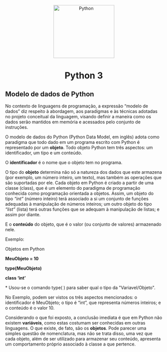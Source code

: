 <p align="center">
    <img src="https://www.svgrepo.com/show/376344/python.svg" height="170" width="195" alt="Python" />
</p>

<h1 align="center">Python 3</h1>


## Modelo de dados de Python

<p>No contexto de linguagens de programação, a expressão “modelo de
dados” diz respeito à abordagem, aos paradigmas e às técnicas adotadas no
projeto conceitual da linguagem, visando definir a maneira como os dados
serão mantidos em memória e acessados pelo conjunto de instruções.

O modelo de dados do Python (Python Data Model, em inglês) adota como
paradigma que todo dado em um programa escrito com Python é
representado por um <b>objeto</b>. Todo objeto Python tem três aspectos: um
identificador, um tipo e um conteúdo.

O <b>identificador</b> é o nome que o objeto tem no programa.

O tipo do <b>objeto</b> determina não só a natureza dos dados que este armazena
(por exemplo, um número inteiro, um texto), mas também as operações que
são suportadas por ele. Cada objeto em Python é criado a partir de uma classe
(class), que é um elemento do paradigma de programação conhecida como
programação orientada a objetos. Assim,
um objeto do tipo <i>“int”</i> (número inteiro) terá associado a si um conjunto de
funções adequadas à manipulação de números inteiros; um outro objeto do
tipo <i>“list”</i> (lista) terá outras funções que se adequam à manipulação de listas;
e assim por diante.

E o <b>conteúdo</b> do objeto, que é o valor (ou conjunto de valores)
armazenado nele.

Exemplo:

Objetos em Python

 <b>MeuObjeto = 10

 type(MeuObjeto)
 
 class ‘int’</b>

 <footer>* Usou-se o comando type( ) para saber qual o tipo da "Variavel/Objeto".</footer></p> 
 
<p>No Exemplo, podem ser vistos os três aspectos mencionados: o
identificador é MeuObjeto; o tipo é “int”, que representa números inteiros; e
o conteúdo é o valor 10.

Considerando o que foi exposto, a conclusão imediata é que em Python não
existem <b>variáveis</b>, como estas costumam ser conhecidas em outras
linguagens. O que existe, de fato, são os <b>objetos</b>. Pode parecer uma simples
questão de nomenclatura, mas não se trata disso, uma vez que cada objeto,
além de ser utilizado para armazenar seu conteúdo, apresenta um
comportamento próprio associado à classe a que pertence.</p>